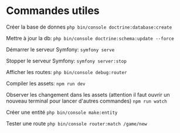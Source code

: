 # Commandes utiles 

Créer la base de donnes
``php bin/console doctrine:database:create`` 

Mettre à jour la db:
``php bin/console doctrine:schema:update --force`` 

Démarrer le serveur Symfony:
``symfony serve``

Stopper le serveur Symfony:
``symfony server:stop``

Afficher les routes:
``php bin/console debug:router``

Compiler les assets:
``npm run dev``

Observer les changement dans les assets (attention il faut ouvrir un nouveau terminal pour lancer d'autres commandes)
``npm run watch``

Créer une entité
``php bin/console make:entity``

Tester une route
``php bin/console router:match /game/new``